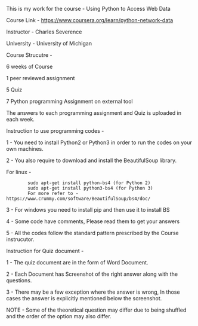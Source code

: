 This is my work for the course - Using Python to Access Web Data

Course Link - https://www.coursera.org/learn/python-network-data

Instructor - Charles Severence 

University - University of Michigan


Course Strucutre - 

6 weeks of Course

1 peer reviewed assignment  

5 Quiz 

7 Python programming Assignment on external tool

The answers to each programming assignment and Quiz is uploaded in each week.

Instruction to use programming codes - 

1 - You need to install Python2 or Python3 in order to run the codes on your own machines.

2 - You also require to download and install the BeautifulSoup library.

For linux - 

            sudo apt-get install python-bs4 (for Python 2)
            sudo apt-get install python3-bs4 (for Python 3)
            For more refer to - https://www.crummy.com/software/BeautifulSoup/bs4/doc/

3 - For windows you need to install pip and then use it to install BS

4 - Some code have comments, Please read them to get your answers

5 - All the codes follow the standard pattern prescribed by the Course instrucutor.


Instruction for Quiz document - 

1 - The quiz document are in the form of Word Document.

2 - Each Document has Screenshot of the right answer along with the questions.

3 - There may be a few exception where the answer is wrong, In those cases the answer is explicitly mentioned below the screenshot.

NOTE -  Some of the theoretical question may differ due to being shuffled and the order of the option may also differ. 

